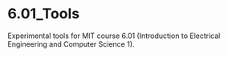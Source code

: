 6.01_Tools
==========

Experimental tools for MIT course 6.01 (Introduction to Electrical Engineering and Computer Science 1).
